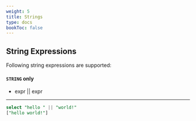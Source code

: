 ```yaml
---
weight: 5
title: Strings
type: docs
bookToc: false
---
```


## String Expressions

Following string expressions are supported:

#### **`STRING`** only

* expr || expr

---

```SQL
select "hello " || "world!"
["hello world!"]
```
